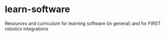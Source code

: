 # learn-software
Resources and curriculum for learning software (in general) and for FIRST robotics integrations
